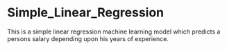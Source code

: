 # Simple_Linear_Regression
This is a simple linear regression machine learning model which predicts a persons salary depending upon his years of experience.
